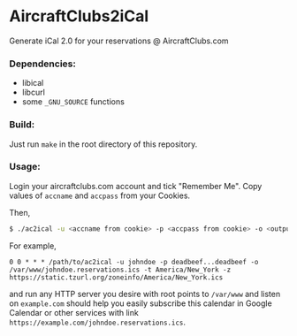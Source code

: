 # AircraftClubs2iCal
Generate iCal 2.0 for your reservations @ AircraftClubs.com

### Dependencies:
 - libical
 - libcurl
 - some `_GNU_SOURCE` functions

### Build:
 Just run `make` in the root directory of this repository.

### Usage:

Login your aircraftclubs.com account and tick "Remember Me". Copy values of `accname` and `accpass` from your Cookies.

Then,

```bash
$ ./ac2ical -u <accname from cookie> -p <accpass from cookie> -o <output ical filename> -t <timezone id> -z <timezone info URL in VTIMEZONE format>
```

For example,
```cron
0 0 * * * /path/to/ac2ical -u johndoe -p deadbeef...deadbeef -o /var/www/johndoe.reservations.ics -t America/New_York -z https://static.tzurl.org/zoneinfo/America/New_York.ics
```
and run any HTTP server you desire with root points to `/var/www` and listen on `example.com` should help you easily subscribe this calendar in Google Calendar or other services with link `https://example.com/johndoe.reservations.ics`.
